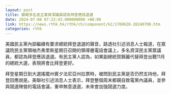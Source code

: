 ```yaml
---
layout: post
title: 據報多名民主黨資深議員認為拜登應該退選
date: 2024-07-08 07:23:43.000000000 +08:00
link: https://news.rthk.hk/rthk/ch/component/k2/1760628-20240708.htm
categories: rthk
---
```


美國民主黨內部繼續有要求總統拜登退選的聲音，路透社引述消息人士報道，在眾議院民主黨領袖杰弗里斯星期日召開的領導層電話會議上，多名資深民主黨眾議員，都認為拜登應該退選。有民主黨人認為，如果副總統賀錦麗代替拜登出戰11月的總統大選，表現將會比拜登更好。

拜登星期日到大選搖擺州賓夕法尼亞州拉票時，被問到民主黨是否仍然支持他，拜登回應說是。美聯社引述消息人士表示，拜登整個周末都親自致電黨內議員，並參與競選陣營的電話會議，重申無意退選，未來會加強競選力度。
